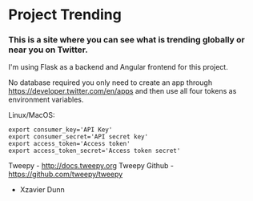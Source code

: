 # Project Trending
### This is a site where you can see what is trending globally or near you on Twitter.

I'm using Flask as a backend and Angular frontend for this project.

No database required you only need to create an app through https://developer.twitter.com/en/apps and then use all four tokens as environment variables.

Linux/MacOS:
```
export consumer_key='API Key'
export consumer_secret='API secret key'
export access_token='Access token'
export access_token_secret='Access token secret'
```

Tweepy - http://docs.tweepy.org
Tweepy Github - https://github.com/tweepy/tweepy

- Xzavier Dunn
